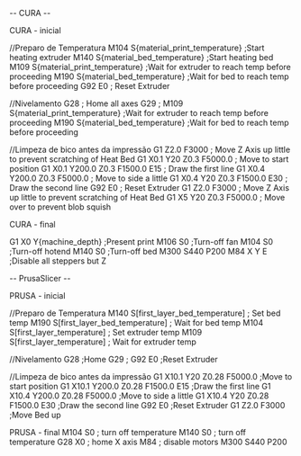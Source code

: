 -- CURA --


CURA - inicial

//Preparo de Temperatura 
M104 S{material_print_temperature} ;Start heating extruder
M140 S{material_bed_temperature} ;Start heating bed
M109 S{material_print_temperature} ;Wait for extruder to reach temp before proceeding
M190 S{material_bed_temperature} ;Wait for bed to reach temp before proceeding
G92 E0 ; Reset Extruder

//Nivelamento
G28 ; Home all axes
G29 ;
M109 S{material_print_temperature} ;Wait for extruder to reach temp before proceeding
M190 S{material_bed_temperature} ;Wait for bed to reach temp before proceeding

//Limpeza de bico antes da impressão
G1 Z2.0 F3000 ; Move Z Axis up little to prevent scratching of Heat Bed
G1 X0.1 Y20 Z0.3 F5000.0 ; Move to start position
G1 X0.1 Y200.0 Z0.3 F1500.0 E15 ; Draw the first line
G1 X0.4 Y200.0 Z0.3 F5000.0 ; Move to side a little
G1 X0.4 Y20 Z0.3 F1500.0 E30 ; Draw the second line
G92 E0 ; Reset Extruder
G1 Z2.0 F3000 ; Move Z Axis up little to prevent scratching of Heat Bed
G1 X5 Y20 Z0.3 F5000.0 ; Move over to prevent blob squish


CURA - final

G1 X0 Y{machine_depth} ;Present print
M106 S0 ;Turn-off fan
M104 S0 ;Turn-off hotend
M140 S0 ;Turn-off bed
M300 S440 P200
M84 X Y E ;Disable all steppers but Z

-- PrusaSlicer --

PRUSA - inicial

//Preparo de Temperatura 
M140 S[first_layer_bed_temperature] ; Set bed temp
M190 S[first_layer_bed_temperature] ; Wait for bed temp
M104 S[first_layer_temperature] ; Set extruder temp
M109 S[first_layer_temperature] ; Wait for extruder temp

//Nivelamento
G28 ;Home
G29 ;
G92 E0 ;Reset Extruder

//Limpeza de bico antes da impressão
G1 X10.1 Y20 Z0.28 F5000.0 ;Move to start position
G1 X10.1 Y200.0 Z0.28 F1500.0 E15 ;Draw the first line
G1 X10.4 Y200.0 Z0.28 F5000.0 ;Move to side a little
G1 X10.4 Y20 Z0.28 F1500.0 E30 ;Draw the second line
G92 E0 ;Reset Extruder
G1 Z2.0 F3000 ;Move Bed up

PRUSA - final
M104 S0 ; turn off temperature
M140 S0 ; turn off temperature
G28 X0  ; home X axis
M84     ; disable motors
M300 S440 P200
